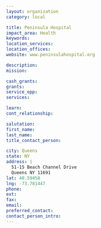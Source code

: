 ```yaml
---
layout: organization
category: local

title: Peninsula Hospital
impact_area: Health
keywords: 
location_services: 
location_offices: 
website: www.peninsulahospital.org

description: 
mission: 

cash_grants: 
grants: 
service_opp: 
services: 

learn: 
cont_relationship: 

salutation: 
first_name: 
last_name: 
title_contact_person: 

city: Queens
state: NY
address: |
  51-15 Beach Channel Drive  
  Queens NY 11691
lat: 40.59458
lng: -73.781447
phone: 
ext: 
fax: 
email: 
preferred_contact: 
contact_person_intro: 
---
```

